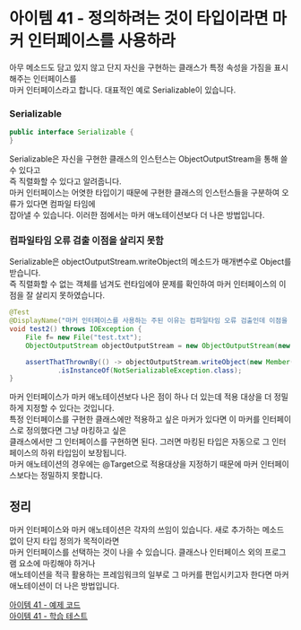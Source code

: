 # 아이템 41 - 정의하려는 것이 타입이라면 마커 인터페이스를 사용하라

아무 메소드도 담고 있지 않고 단지 자신을 구현하는 클래스가 특정 속성을 가짐을 표시해주는 인터페이스를   
마커 인터페이스라고 합니다. 대표적인 예로 Serializable이 있습니다.      

### Serializable
````java
public interface Serializable {
}
````

Serializable은 자신을 구현한 클래스의 인스턴스는 ObjectOutputStream을 통해 쓸 수 있다고  
즉 직렬화할 수 있다고 알려줍니다.      
마커 인터페이스는 어엿한 타입이기 때문에 구현한 클래스의 인스턴스들을 구분하여 오류가 있다면 컴파일 타임에    
잡아낼 수 있습니다. 이러한 점에서는 마커 애노테이션보다 더 나은 방법입니다.      

### 컴파일타임 오류 검출 이점을 살리지 못함

Serializable은 objectOutputStream.writeObject의 메소드가 매개변수로 Object를 받습니다.  
즉 직렬화할 수 없는 객체를 넘겨도 런타임에야 문제를 확인하여 마커 인터페이스의 이점을 잘 살리지 못하였습니다.      

````java
@Test
@DisplayName("마커 인터페이스를 사용하는 주된 이유는 컴파일타임 오류 검출인데 이점을 살리지 못한 케이스입니다")
void test2() throws IOException {
    File f= new File("test.txt");
    ObjectOutputStream objectOutputStream = new ObjectOutputStream(new FileOutputStream(f));

    assertThatThrownBy(() -> objectOutputStream.writeObject(new Member("name", 20)))
            .isInstanceOf(NotSerializableException.class);
}
````

마커 인터페이스가 마커 애노테이션보다 나은 점이 하나 더 있는데 적용 대상을 더 정밀하게 지정할 수 있다는 것입니다.       
특정 인터페이스를 구현한 클래스에만 적용하고 싶은 마커가 있다면 이 마커를 인터페이스로 정의했다면 그냥 마킹하고 싶은   
클래스에서만 그 인터페이스를 구현하면 된다. 그러면 마킹된 타입은 자동으로 그 인터페이스의 하위 타입임이 보장됩니다.    
마커 애노테이션의 경우에는 @Target으로 적용대상을 지정하기 때문에 마커 인터페이스보다는 정밀하지 못합니다.   

## 정리

마커 인터페이스와 마커 애노테이션은 각자의 쓰임이 있습니다. 새로 추가하는 메소드 없이 단지 타입 정의가 목적이라면   
마커 인터페이스를 선택하는 것이 나을 수 있습니다. 클래스나 인터페이스 외의 프로그램 요소에 마킹해야 하거나   
애노테이션을 적극 활용하는 프레임워크의 일부로 그 마커를 편입시키고자 한다면 마커 애노테이션이 더 나은 방법입니다.   

[아이템 41 - 예제 코드](https://github.com/320Hwany/EffectiveJava/tree/main/src/main/java/effective/chapter6/item41)                                                                
[아이템 41 - 학습 테스트](https://github.com/320Hwany/EffectiveJava/tree/main/src/test/java/effective/chapter6/item41)           
